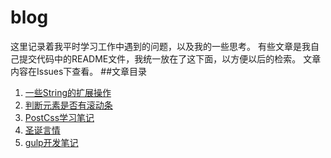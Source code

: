 # blog
这里记录着我平时学习工作中遇到的问题，以及我的一些思考。
有些文章是我自己提交代码中的README文件，我统一放在了这下面，以方便以后的检索。
文章内容在Issues下查看。
##文章目录

1. [一些String的扩展操作](https://github.com/willshawzq/blog/issues/1 "一些String的扩展操作")
2. [判断元素是否有滚动条](https://github.com/willshawzq/blog/issues/2 "判断元素是否有滚动条")
3. [PostCss学习笔记](https://github.com/willshawzq/blog/issues/3 "PostCss学习笔记")
4. [圣诞言情](https://github.com/willshawzq/blog/issues/4 "圣诞言情")
5. [gulp开发笔记](https://github.com/willshawzq/blog/issues/5 "gulp开发笔记")
